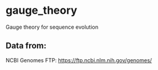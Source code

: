 # gauge_theory
Gauge theory for sequence evolution

## Data from:

NCBI Genomes FTP: https://ftp.ncbi.nlm.nih.gov/genomes/
